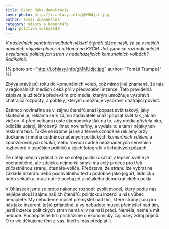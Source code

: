 ```yaml
---
title: Deset deka demokracie
cover-photo: http://i.ohlasy.info/gMMUdjcl.jpg
author: Tomáš Znamenáček
category: názory a komentáře
tags: politika volby2018
---
```


*V posledních senátních volbách někteří čtenáři těžce nesli, že se v našich novinách objevila placená reklama na KSČM. Jak jsme se rozhodli naložit s reklamou politických stran v nadcházejících komunálních volbách? Radikálně.*

{% photo src="http://i.ohlasy.info/gMMUdjc.jpg" author="Tomáš Trumpeš" %}

Zbývá právě půl roku do komunálních voleb, což mimo jiné znamená, že nás v regionálních médiích čeká příliv předvolební inzerce. Tato pravidelná záplava je užitečná především pro média, kterým umožňuje vyspravit chátrající rozpočty, a politiky, kterým umožňuje vyspravit chátrající pověst.

Zatímco novinařina se v zájmu čtenářů snaží popsat svět takový, jaký skutečně je, reklama se v zájmu zadavatele snaží popsat svět tak, jak ho vidí on. A před volbami roste ekonomický tlak na to, aby média přivřela oko, odložila upjatý, škrobený límec novinařiny, a vydala tu a tam i nějaký ten reklamní text. Takže se kromě jasně a férově označené reklamy brzy dočkáme i mnoha cudně označených politických *komerčních sdělení* a *sponzorovaných článků*, nebo rovnou cudně neoznačených servilních rozhovorů o úspěších politiků a jejich fotografií v lichotivých pózách.

Že chtějí média vydělat a že se chtějí politici ukázat v lepším světle je pochopitelné, ale zdaleka nejmenší smysl má celý proces pro třetí zúčastněnou stranu, čtenáře-voliče. Představa, že stranu lze vybrat na základě inzerátu nebo pochvalného textu podobně jako jogurt, ledničku nebo sekačku, musí nutně pocházet z nějakého demokratického pekla.

V Ohlasech jsme se proto nakonec rozhodli zvolit model, který podle nás nejlépe slouží zájmu našich čtenářů: politickou inzerci u nás vůbec nenajdete. My nebudeme muset přemýšlet nad tím, které strany jsou pro nás jako inzerenti ještě přijatelné, a vy nebudete muset přemýšlet nad tím, jestli inzerce politických stran nemá vliv na naši práci. Neměla, nemá a mít nebude. Pochopitelně tím přicházíme o ekonomicky zajímavý zdroj příjmů. O to víc děkujeme těm z vás, kteří si nás předplatili.